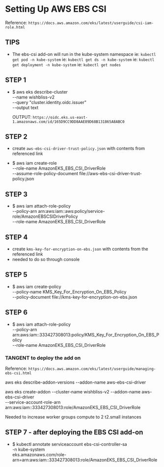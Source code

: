 # Setting Up AWS EBS CSI

Reference: `https://docs.aws.amazon.com/eks/latest/userguide/csi-iam-role.html`

## TIPS

- The ebs-csi add-on will run in the kube-system namespace
ie: `kubectl get pod -n kube-system`
ie: `kubectl get ds -n kube-system`
ie: `kubectl get deployment -n kube-system`
ie: `kubectl get nodes`

## STEP 1

- $ aws eks describe-cluster \
  --name wishbliss-v2 \
  --query "cluster.identity.oidc.issuer" \
  --output text

  OUTPUT: `https://oidc.eks.us-east-1.amazonaws.com/id/165D9CC9DD8AAE89D68B131865A8ABC0`

## STEP 2

- create `aws-ebs-csi-driver-trust-policy.json` with contents from referenced link

- $ aws iam create-role \
--role-name AmazonEKS_EBS_CSI_DriverRole \
--assume-role-policy-document file://aws-ebs-csi-driver-trust-policy.json

## STEP 3

- $ aws iam attach-role-policy \
  --policy-arn arn:aws:iam::aws:policy/service-role/AmazonEBSCSIDriverPolicy \
  --role-name AmazonEKS_EBS_CSI_DriverRole

## STEP 4

- create `kms-key-for-encryption-on-ebs.json` with contents from the referenced link 
- needed to do so through console

## STEP 5

- $ aws iam create-policy \
  --policy-name KMS_Key_For_Encryption_On_EBS_Policy \
  --policy-document file://kms-key-for-encryption-on-ebs.json

## STEP 6

- $ aws iam attach-role-policy \
  --policy-arn arn:aws:iam::333427308013:policy/KMS_Key_For_Encryption_On_EBS_Policy \
  --role-name AmazonEKS_EBS_CSI_DriverRole

### TANGENT to deploy the add on

Reference: `https://docs.aws.amazon.com/eks/latest/userguide/managing-ebs-csi.html`

aws eks describe-addon-versions --addon-name aws-ebs-csi-driver

aws eks create-addon --cluster-name wishbliss-v2 --addon-name aws-ebs-csi-driver \
  --service-account-role-arn arn:aws:iam::333427308013:role/AmazonEKS_EBS_CSI_DriverRole

Needed to increase worker groups compute to 2 t2.small instances

## STEP 7 - after deploying the EBS CSI add-on

- $ kubectl annotate serviceaccount ebs-csi-controller-sa \
    -n kube-system \
    eks.amazonaws.com/role-arn=arn:aws:iam::333427308013:role/AmazonEKS_EBS_CSI_DriverRole